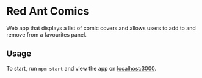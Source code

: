 # Red Ant Comics

Web app that displays a list of comic covers and allows users to add to and remove from a favourites panel.

## Usage

To start, run `npm start` and view the app on [localhost:3000](http://localhost:3000/).